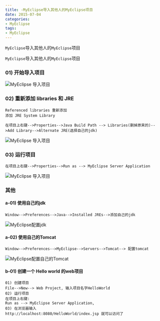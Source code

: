 ```yaml
---
title: -MyEclipse导入其他人的MyEclipse项目
date: 2015-07-04
categories: 
- MyEclipse
tags:
- MyEclipse
---
```

`MyEclipse`导入其他人的`MyEclipse`项目

`MyEclipse`导入其他人的`MyEclipse`项目

<!-- more -->

### 01) 开始导入项目

![MyEclipse 导入项目](/img/java/MyEclipse/MyEclipse_01.gif "MyEclipse导入项目")

### 02)  重新添加 libraries 和 JRE

```
Referenced libraries 重新添加
添加 JRE System Library 

在项目上右键-->Properties-->Java Build Path --> Libraries(删掉原来的)-->Add Library-->Alternate JRE(选择自己的jdk)
```

![MyEclipse 导入项目](/img/java/MyEclipse/MyEclipse_02.gif "MyEclipse导入项目")

### 03) 运行项目

```
在项目上右键-->Properties-->Run as --> MyEclipse Server Application
```

![MyEclipse 导入项目](/img/java/MyEclipse/MyEclipse_03.gif "MyEclipse导入项目")

### 其他

#### a-01) 使用自己的jdk

```
Window-->Preferences-->Java-->Installed JREs-->添加自己的jdk
```

![MyEclipse配置jdk](/img/java/MyEclipse/MyEclipse_jdk.png "MyEclipse配置jdk")

#### a-02) 使用自己的Tomcat

```
Window-->Preferences-->MyEclipse-->Servers-->Tomcat--> 配置tomcat
```

![MyEclipse配置自己的Tomcat](/img/java/MyEclipse/MyEclipse_Tomcat.png "MyEclipse配置自己的Tomcat")

#### b-01)  创建一个 Hello world 的web项目

```
01) 创建项目
File-->New--> Web Project, 输入项目名字HelloWorld
02) 运行项目
在项目上右键:
Run as --> MyEclipse Server Application, 
03) 在浏览器输入
http://localhost:8080/HelloWorld/index.jsp 就可以访问了
```



























